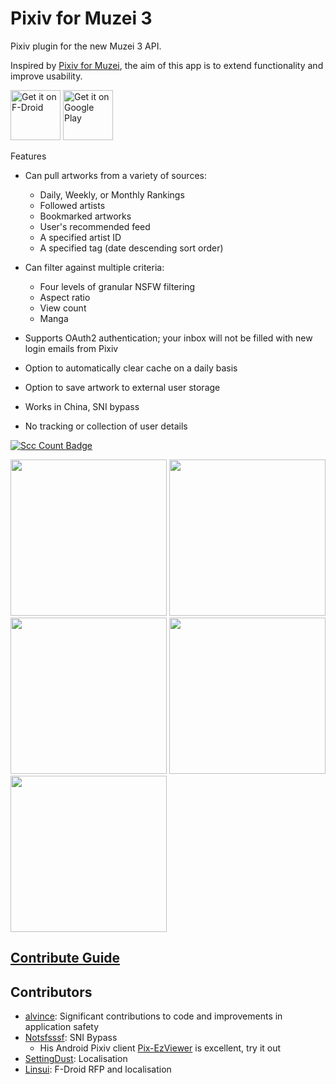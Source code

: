 Pixiv for Muzei 3
===

Pixiv plugin for the new Muzei 3 API.

Inspired by [Pixiv for Muzei](https://github.com/dahlia/muzei-pixiv), the aim of this app is to extend functionality and improve usability.

[<img src="https://fdroid.gitlab.io/artwork/badge/get-it-on.png"
     alt="Get it on F-Droid"
     height="80">](https://f-droid.org/packages/com.antony.muzei.pixiv/)
[<img src="https://play.google.com/intl/en_us/badges/static/images/badges/en_badge_web_generic.png"
     alt="Get it on Google Play"
     height="80">](https://play.google.com/store/apps/details?id=com.antony.muzei.pixiv)

Features
  - Can pull artworks from a variety of sources:
    - Daily, Weekly, or Monthly Rankings
    - Followed artists
    - Bookmarked artworks
    - User's recommended feed
    - A specified artist ID
    - A specified tag (date descending sort order)
  - Can filter against multiple criteria:
    - Four levels of granular NSFW filtering
    - Aspect ratio
    - View count
    - Manga
  - Supports OAuth2 authentication; your inbox will not be filled with new login emails from Pixiv
  - Option to automatically clear cache on a daily basis
  - Option to save artwork to external user storage
  - Works in China, SNI bypass

  - No tracking or collection of user details

  [![Scc Count Badge](https://sloc.xyz/github/yellowbluesky/PixivforMuzei3/)](https://github.com/yellowbluesky/PixivforMuzei3/)

<img src="https://github.com/yellowbluesky/PixivforMuzei3/blob/master/fastlane/metadata/android/en-US/images/phoneScreenshots/1.png" width="250">
<img src="https://github.com/yellowbluesky/PixivforMuzei3/blob/master/fastlane/metadata/android/en-US/images/phoneScreenshots/2.png" width="250">
<img src="https://github.com/yellowbluesky/PixivforMuzei3/blob/master/fastlane/metadata/android/en-US/images/phoneScreenshots/3.png" width="250">
<img src="https://github.com/yellowbluesky/PixivforMuzei3/blob/master/fastlane/metadata/android/en-US/images/phoneScreenshots/4.png" width="250">
<img src="https://github.com/yellowbluesky/PixivforMuzei3/blob/master/fastlane/metadata/android/en-US/images/phoneScreenshots/5.png" width="250">

## [Contribute Guide](./CONTRIBUTE.md)

Contributors
---

- [alvince](https://github.com/alvince): Significant contributions to code and improvements in application safety
- [Notsfsssf](https://github.com/Notsfsssf): SNI Bypass
  - His Android Pixiv client [Pix-EzViewer](https://github.com/Notsfsssf/Pix-EzViewer) is excellent, try it out
- [SettingDust](https://github.com/SettingDust): Localisation
- [Linsui](https://github.com/linsui): F-Droid RFP and localisation
